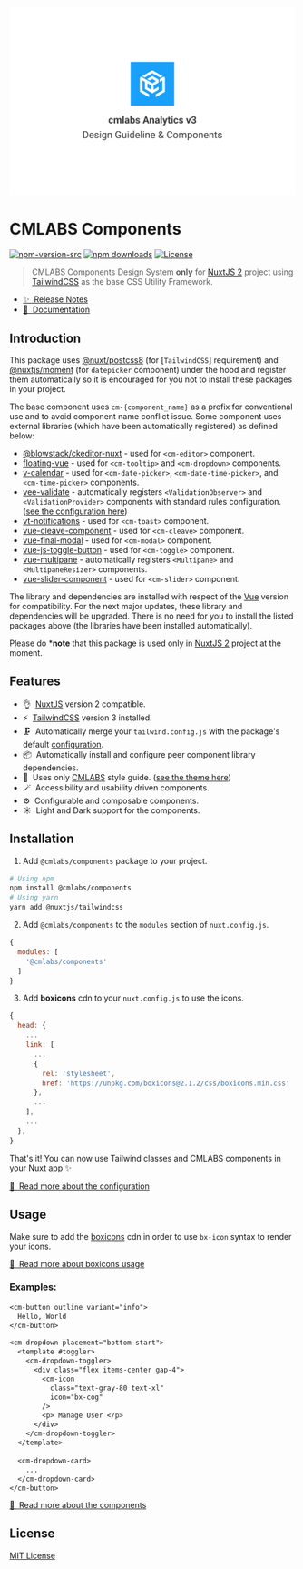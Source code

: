 [![CMLABS Components Design System](./src/thumbnail.png)](https://cmlabs.co)

# CMLABS Components

[![npm-version-src]][npm-version-href]
[![npm downloads][npm-downloads-src]][npm-downloads-href]
[![License][license-src]][license-href]


> CMLABS Components Design System **only** for [NuxtJS 2](https://nuxtjs.org) project using [TailwindCSS](https://tailwindcss.com/) as the base CSS Utility Framework.

- [✨ &nbsp;Release Notes](https://design.cmlabs.co/docs/getting-started/releases)
- [📖 &nbsp;Documentation](https://design.cmlabs.co/docs/getting-started/installation)

## Introduction
This package uses [@nuxt/postcss8](https://www.npmjs.com/package/@nuxt/postcss8) (for [`TailwindCSS`] requirement) and [@nuxtjs/moment](https://www.npmjs.com/package/@nuxtjs/moment) (for `datepicker` component) under the hood and register them automatically so it is encouraged for you not to install these packages in your project.

The base component uses `cm-{component_name}` as a prefix for conventional use and to avoid component name conflict issue. Some component uses external libraries (which have been automatically registered) as defined below:

- [@blowstack/ckeditor-nuxt](https://npmjs.com/package/@blowstack/ckeditor-nuxt) - used for `<cm-editor>` component.
- [floating-vue](https://npmjs.com/package/floating-vue) - used for `<cm-tooltip>` and `<cm-dropdown>` components.
- [v-calendar](https://npmjs.com/package/v-calendar) - used for `<cm-date-picker>`, `<cm-date-time-picker>`, and `<cm-time-picker>` components.
- [vee-validate](https://npmjs.com/package/vee-validate) - automatically registers `<ValidationObserver>` and `<ValidationProvider>` components with standard rules configuration. ([see the configuration here](https://github.com/cmlabsdev/app-cmlabs-components/blob/main/src/plugins/vee-validate.js))
- [vt-notifications](https://npmjs.com/package/vt-notifications) - used for `<cm-toast>` component.
- [vue-cleave-component](https://npmjs.com/package/vue-cleave-component) - used for `<cm-cleave>` component.
- [vue-final-modal](https://npmjs.com/package/vue-final-modal) - used for `<cm-modal>` component.
- [vue-js-toggle-button](https://npmjs.com/package/vue-js-toggle-button) - used for `<cm-toggle>` component.
- [vue-multipane](https://npmjs.com/package/vue-multipane) - automatically registers `<Multipane>` and `<MultipaneResizer>` components.
- [vue-slider-component](https://npmjs.com/package/vue-slider-component) - used for `<cm-slider>` component.

The library and dependencies are installed with respect of the [Vue](https://vuejs.org) version for compatibility. For the next major updates, these library and dependencies will be upgraded. There is no need for you to install the listed packages above (the libraries have been installed automatically).

Please do ***note** that this package is used only in [NuxtJS 2](https://nuxtjs.org) project at the moment.

## Features

- 👌&nbsp; [NuxtJS](https://nuxtjs.org) version 2 compatible.
- ⚡️&nbsp; [TailwindCSS](https://nuxtjs.org) version 3 installed.
- 🗜&nbsp; Automatically merge your `tailwind.config.js` with the package's default [configuration](https://github.com/cmlabsdev/app-cmlabs-components/blob/main/src/tailwind.config.js).
- 📦&nbsp; Automatically install and configure peer component library dependencies.
- 🎨&nbsp; Uses only [CMLABS](https://cmlabs.co) style guide. ([see the theme here](https://www.figma.com/file/48g4gtDjQFyVyqXolpBOXZ/Analytics-V3-Components?node-id=8923%3A396280))
- 🪄&nbsp; Accessibility and usability driven components.
- ⚙️&nbsp; Configurable and composable components.
- ☀️&nbsp; Light and Dark support for the components. 

## Installation
1. Add `@cmlabs/components` package to your project.

```bash
# Using npm
npm install @cmlabs/components
# Using yarn
yarn add @nuxtjs/tailwindcss
```

2. Add `@cmlabs/components` to the `modules` section of `nuxt.config.js`.

```js
{
  modules: [
    '@cmlabs/components'
  ]
}
```

3. Add **boxicons** cdn to your `nuxt.config.js` to use the icons.

```js
{
  head: {
    ...
    link: [
      ...
      {
        rel: 'stylesheet',
        href: 'https://unpkg.com/boxicons@2.1.2/css/boxicons.min.css'
      },
      ...
    ],
    ...
  },
}
```

That's it! You can now use Tailwind classes and CMLABS components in your Nuxt app ✨

[📖 &nbsp;Read more about the configuration](https://design.cmlabs.co/docs)

## Usage

Make sure to add the [boxicons](https://boxicons.com/) cdn in order to use `bx-icon` syntax to render your icons.

[📖 &nbsp;Read more about boxicons usage](https://boxicons.com/)

### Examples:

```vue
<cm-button outline variant="info">
  Hello, World
</cm-button>
```

```vue
<cm-dropdown placement="bottom-start">
  <template #toggler>
    <cm-dropdown-toggler>
      <div class="flex items-center gap-4">
        <cm-icon
          class="text-gray-80 text-xl"
          icon="bx-cog"
        />
        <p> Manage User </p>
      </div>
    </cm-dropdown-toggler>
  </template>

  <cm-dropdown-card>
    ...
  </cm-dropdown-card>
</cm-button>
```

[📖 &nbsp;Read more about the components](https://design.cmlabs.co/docs/components/accordion)

## License
[MIT License](./License)

[npm-version-src]: https://img.shields.io/npm/v/@cmlabs/components/latest.svg
[npm-version-href]: https://npmjs.com/package/@cmlabs/components

[npm-downloads-src]: https://img.shields.io/npm/dt/@cmlabs/components.svg
[npm-downloads-href]: https://npmjs.com/package/@cmlabs/components

[license-src]: https://img.shields.io/npm/l/@nuxtjs/tailwindcss.svg
[license-href]: https://npmjs.com/package/@nuxtjs/tailwindcss